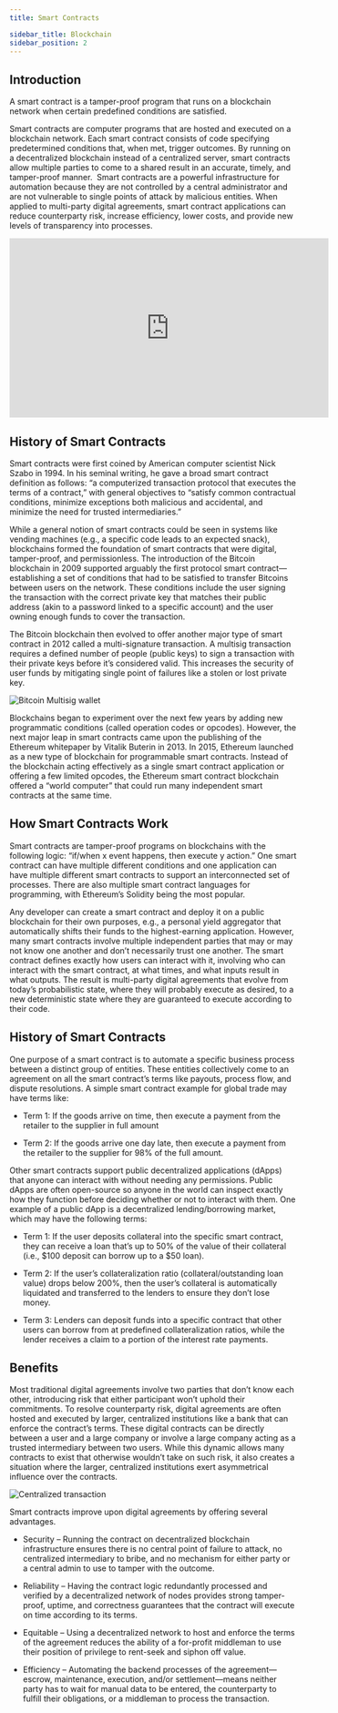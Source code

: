 ```yaml
---
title: Smart Contracts

sidebar_title: Blockchain
sidebar_position: 2
---
```


## Introduction

A smart contract is a tamper-proof program that runs on a blockchain network when certain predefined conditions are
satisfied.

Smart contracts are computer programs that are hosted and executed on a blockchain network. Each smart contract consists
of code specifying predetermined conditions that, when met, trigger outcomes. By running on a decentralized blockchain
instead of a centralized server, smart contracts allow multiple parties to come to a shared result in an accurate,
timely, and tamper-proof manner. ‍ Smart contracts are a powerful infrastructure for automation because they are not
controlled by a central administrator and are not vulnerable to single points of attack by malicious entities. When
applied to multi-party digital agreements, smart contract applications can reduce counterparty risk, increase
efficiency, lower costs, and provide new levels of transparency into processes.

<iframe width="560" height="315" src="https://www.youtube.com/embed/ZE2HxTmxfrI" title="YouTube video player" frameBorder="0" allow="accelerometer; autoplay; clipboard-write; encrypted-media; gyroscope; picture-in-picture" allowFullScreen></iframe>

## History of Smart Contracts

Smart contracts were first coined by American computer scientist Nick Szabo in 1994. In his seminal writing, he gave a
broad smart contract definition as follows: “a computerized transaction protocol that executes the terms of a contract,”
with general objectives to “satisfy common contractual conditions, minimize exceptions both malicious and accidental,
and minimize the need for trusted intermediaries.”

While a general notion of smart contracts could be seen in systems like vending machines (e.g., a specific code leads to
an expected snack), blockchains formed the foundation of smart contracts that were digital, tamper-proof, and
permissionless. The introduction of the Bitcoin blockchain in 2009 supported arguably the first protocol smart
contract—establishing a set of conditions that had to be satisfied to transfer Bitcoins between users on the network.
These conditions include the user signing the transaction with the correct private key that matches their public address
(akin to a password linked to a specific account) and the user owning enough funds to cover the transaction.

The Bitcoin blockchain then evolved to offer another major type of smart contract in 2012 called a multi-signature
transaction. A multisig transaction requires a defined number of people (public keys) to sign a transaction with their
private keys before it’s considered valid. This increases the security of user funds by mitigating single point of
failures like a stolen or lost private key.

![Bitcoin Multisig wallet](/posts/blockchain101/smart-contracts/image2.png)

Blockchains began to experiment over the next few years by adding new programmatic conditions (called operation codes or
opcodes). However, the next major leap in smart contracts came upon the publishing of the Ethereum whitepaper by Vitalik
Buterin in 2013. In 2015, Ethereum launched as a new type of blockchain for programmable smart contracts. Instead of the
blockchain acting effectively as a single smart contract application or offering a few limited opcodes, the Ethereum
smart contract blockchain offered a “world computer” that could run many independent smart contracts at the same time.

## How Smart Contracts Work

Smart contracts are tamper-proof programs on blockchains with the following logic: “if/when x event happens, then
execute y action.” One smart contract can have multiple different conditions and one application can have multiple
different smart contracts to support an interconnected set of processes. There are also multiple smart contract
languages for programming, with Ethereum’s Solidity being the most popular.

Any developer can create a smart contract and deploy it on a public blockchain for their own purposes, e.g., a personal
yield aggregator that automatically shifts their funds to the highest-earning application. However, many smart contracts
involve multiple independent parties that may or may not know one another and don’t necessarily trust one another. The
smart contract defines exactly how users can interact with it, involving who can interact with the smart contract, at
what times, and what inputs result in what outputs. The result is multi-party digital agreements that evolve from
today’s probabilistic state, where they will probably execute as desired, to a new deterministic state where they are
guaranteed to execute according to their code.

## History of Smart Contracts

One purpose of a smart contract is to automate a specific business process between a distinct group of entities. These
entities collectively come to an agreement on all the smart contract’s terms like payouts, process flow, and dispute
resolutions. A simple smart contract example for global trade may have terms like:

- Term 1: If the goods arrive on time, then execute a payment from the retailer to the supplier in full amount

- Term 2: If the goods arrive one day late, then execute a payment from the retailer to the supplier for 98% of the full
  amount.

Other smart contracts support public decentralized applications (dApps) that anyone can interact with without needing
any permissions. Public dApps are often open-source so anyone in the world can inspect exactly how they function before
deciding whether or not to interact with them. One example of a public dApp is a decentralized lending/borrowing market,
which may have the following terms:

- Term 1: If the user deposits collateral into the specific smart contract, they can receive a loan that’s up to 50% of
  the value of their collateral (i.e., $100 deposit can borrow up to a $50 loan).

- Term 2: If the user’s collateralization ratio (collateral/outstanding loan value) drops below 200%, then the user’s
  collateral is automatically liquidated and transferred to the lenders to ensure they don’t lose money.

- Term 3: Lenders can deposit funds into a specific contract that other users can borrow from at predefined
  collateralization ratios, while the lender receives a claim to a portion of the interest rate payments.

## Benefits

Most traditional digital agreements involve two parties that don’t know each other, introducing risk that either
participant won’t uphold their commitments. To resolve counterparty risk, digital agreements are often hosted and
executed by larger, centralized institutions like a bank that can enforce the contract’s terms. These digital contracts
can be directly between a user and a large company or involve a large company acting as a trusted intermediary between
two users. While this dynamic allows many contracts to exist that otherwise wouldn’t take on such risk, it also creates
a situation where the larger, centralized institutions exert asymmetrical influence over the contracts.

![Centralized transaction](/posts/blockchain101/smart-contracts/image1.png)

Smart contracts improve upon digital agreements by offering several advantages.

- Security – Running the contract on decentralized blockchain infrastructure ensures there is no central point of
  failure to attack, no centralized intermediary to bribe, and no mechanism for either party or a central admin to use
  to tamper with the outcome.

- Reliability – Having the contract logic redundantly processed and verified by a decentralized network of nodes
  provides strong tamper-proof, uptime, and correctness guarantees that the contract will execute on time according to
  its terms.

- Equitable – Using a decentralized network to host and enforce the terms of the agreement reduces the ability of a
  for-profit middleman to use their position of privilege to rent-seek and siphon off value.

- Efficiency – Automating the backend processes of the agreement—escrow, maintenance, execution, and/or settlement—means
  neither party has to wait for manual data to be entered, the counterparty to fulfill their obligations, or a middleman
  to process the transaction.
